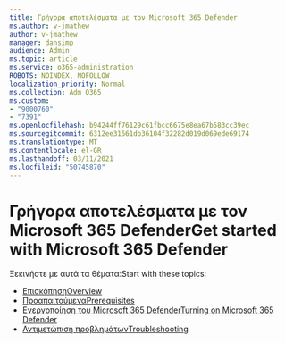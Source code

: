 ```yaml
---
title: Γρήγορα αποτελέσματα με τον Microsoft 365 Defender
ms.author: v-jmathew
author: v-jmathew
manager: dansimp
audience: Admin
ms.topic: article
ms.service: o365-administration
ROBOTS: NOINDEX, NOFOLLOW
localization_priority: Normal
ms.collection: Adm_O365
ms.custom:
- "9000760"
- "7391"
ms.openlocfilehash: b94244ff76129c61fbcc6675e8ea67b583cc39ec
ms.sourcegitcommit: 6312ee31561db36104f32282d019d069ede69174
ms.translationtype: MT
ms.contentlocale: el-GR
ms.lasthandoff: 03/11/2021
ms.locfileid: "50745870"
---
```

# <a name="get-started-with-microsoft-365-defender"></a><span data-ttu-id="3e611-102">Γρήγορα αποτελέσματα με τον Microsoft 365 Defender</span><span class="sxs-lookup"><span data-stu-id="3e611-102">Get started with Microsoft 365 Defender</span></span>

<span data-ttu-id="3e611-103">Ξεκινήστε με αυτά τα θέματα:</span><span class="sxs-lookup"><span data-stu-id="3e611-103">Start with these topics:</span></span>

- [<span data-ttu-id="3e611-104">Επισκόπηση</span><span class="sxs-lookup"><span data-stu-id="3e611-104">Overview</span></span>](https://docs.microsoft.com/microsoft-365/security/mtp/microsoft-threat-protection)
- [<span data-ttu-id="3e611-105">Προαπαιτούμενα</span><span class="sxs-lookup"><span data-stu-id="3e611-105">Prerequisites</span></span>](https://docs.microsoft.com/microsoft-365/security/mtp/prerequisites)
- [<span data-ttu-id="3e611-106">Ενεργοποίηση του Microsoft 365 Defender</span><span class="sxs-lookup"><span data-stu-id="3e611-106">Turning on Microsoft 365 Defender</span></span>](https://docs.microsoft.com/microsoft-365/security/mtp/mtp-enable)
- [<span data-ttu-id="3e611-107">Αντιμετώπιση προβλημάτων</span><span class="sxs-lookup"><span data-stu-id="3e611-107">Troubleshooting</span></span>](https://docs.microsoft.com/microsoft-365/security/mtp/troubleshoot)
